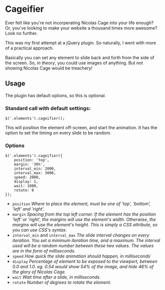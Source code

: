 # Cageifier

Ever felt like you're not incorperating Nicolas Cage into your life enough? Or, you've looking to make your website a thousand times more awesome? Look no further.

This was my first attempt at a jQuery plugin. So naturally, I went with more of a practical approach.

Basically you can set any element to slide back and forth from the side of the screen. So, *in theory*, you could use images of anything. But not showing Nicolas Cage would be treachery!


## Usage

The plugin has default options, so this is optional.


### Standard call with default settings:

	$('.elements').cageifier();
	
This will position the element off-screen, and start the animation. It has the option to set the timing on every slide to be random.

### Options

	$('.elements').cageifier({
		position: 'top',
		margin: '30%',
		interval_min: 2000,
		interval_max: 3000,
		speed: 2000,
		display: 1,
		wait: 1000,
		rotate: 0
	});

+ `position` _Where to place the element, must be one of 'top', 'bottom', 'left' and 'right'._
+ `margin` _Spacing from the top left corner. If the element has the position 'left' or 'right', the margins will use the element's width. Otherwise, the margins will use the element's height. This is simply a CSS attribute, so you can use CSS's syntax._
+ `interval_min` and `interval_max` _The slide interval changes on every iteration. You set a minimum iteration time, and a maximum. The interval used will be a random number between these two values. The values are in the form of milliseconds._
+ `speed` _How quick the slide animation should happen, in milliseconds_`
+ `display` _Percentage of element to be exposed to the viewport, between 0.0 and 1.0. eg. 0.54 would show 54% of the image, and hide 46% of the glory of Nicolas Cage._
+ `wait` _Wait time after a slide, in milliseconds._
+ `rotate` _Number of degrees to rotate the element._